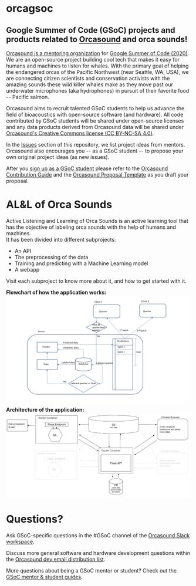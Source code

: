 # orcagsoc

## Google Summer of Code (GSoC) projects and products related to [Orcasound](http://orcasound.net/support#hack) and orca sounds!

[Orcasound is a mentoring organization](https://summerofcode.withgoogle.com/organizations/5399523129556992/) for [Google Summer of Code (2020)](https://summerofcode.withgoogle.com/). We are an open-source project building cool tech that makes it easy for humans and machines to listen for whales. With the primary goal of helping the endangered orcas of the Pacific Northwest (near Seattle, WA, USA), we are connecting citizen scientists and conservation activists with the amazing sounds these wild killer whales make as they move past our underwater microphones (aka hydrophones) in pursuit of their favorite food -- Pacific salmon.

Orcasound aims to recruit talented GSoC students to help us advance the field of bioacoustics with open-source software (and hardware). All code contributed by GSoC students will be shared under open-source licenses and any data products derived from Orcasound data will be shared under [Orcasound's Creative Commons license (CC BY-NC-SA 4.0)](https://creativecommons.org/licenses/by-nc-sa/4.0/).

In the [Issues](https://github.com/orcasound/orcagsoc/issues) section of this repository, we list project ideas from mentors. Orcasound also encourages you -- as a GSoC student -- to propose your own original project ideas (as new issues).

After you [sign up as a GSoC student](https://summerofcode.withgoogle.com/get-started/) please refer to the [Orcasound Contribution Guide](https://github.com/orcasound/orcagsoc/blob/master/STUDENT-contribution-guide.md) and the [Orcasound Proposal Template](https://github.com/orcasound/orcagsoc/blob/master/STUDENT-proposal-template.md) as you draft your proposal.

# AL&L of Orca Sounds

Active Listening and Learning of Orca Sounds is an active learning tool that has the objective of labeling orca sounds with the help of humans and machines.  
It has been divided into different subprojects:

-   An API
-   The preprocessing of the data
-   Training and predicting with a Machine Learning model
-   A webapp

Visit each subproject to know more about it, and how to get started with it.

**Flowchart of how the application works:**  
![flowchart](api/assets/flowchart.jpg)

**Architecture of the application:**
![architecture](api/assets/architecture.png)

# Questions?

Ask GSoC-specific questions in the #GSoC channel of the [Orcasound Slack workspace](https://join.slack.com/t/orcasound/shared_invite/zt-bd1jk2q9-FjeWr3OzocDBwDgS0g1FdQ).

Discuss more general software and hardware development questions within the [Orcasound dev email distribution list](http://lists.orcasound.net/listinfo.cgi/dev-orcasound.net).

More questions about being a GSoC mentor or student? Check out the [GSoC mentor & student guides](https://google.github.io/gsocguides/).
